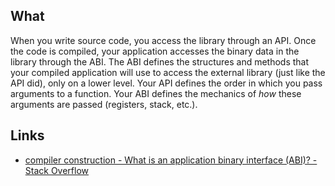 ## What
When you write source code, you access the library through an API. Once the code is compiled, your application accesses the binary data in the library through the ABI.
The ABI defines the structures and methods that your compiled application will use to access the external library (just like the API did), only on a lower level.
Your API defines the order in which you pass arguments to a function. Your ABI defines the mechanics of _how_ these arguments are passed (registers, stack, etc.).

## Links
- [compiler construction - What is an application binary interface (ABI)? - Stack Overflow](https://stackoverflow.com/questions/2171177/what-is-an-application-binary-interface-abi)